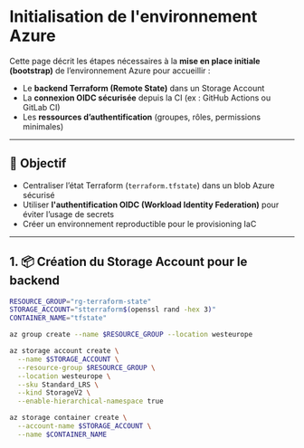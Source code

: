 # Initialisation de l'environnement Azure

Cette page décrit les étapes nécessaires à la **mise en place initiale (bootstrap)** de l’environnement Azure pour accueillir :

- Le **backend Terraform (Remote State)** dans un Storage Account
- La **connexion OIDC sécurisée** depuis la CI (ex : GitHub Actions ou GitLab CI)
- Les **ressources d’authentification** (groupes, rôles, permissions minimales)

---

## 🎯 Objectif

- Centraliser l’état Terraform (`terraform.tfstate`) dans un blob Azure sécurisé
- Utiliser **l'authentification OIDC (Workload Identity Federation)** pour éviter l’usage de secrets
- Créer un environnement reproductible pour le provisioning IaC

---

## 1. 📦 Création du Storage Account pour le backend

```bash
RESOURCE_GROUP="rg-terraform-state"
STORAGE_ACCOUNT="stterraform$(openssl rand -hex 3)"
CONTAINER_NAME="tfstate"

az group create --name $RESOURCE_GROUP --location westeurope

az storage account create \
  --name $STORAGE_ACCOUNT \
  --resource-group $RESOURCE_GROUP \
  --location westeurope \
  --sku Standard_LRS \
  --kind StorageV2 \
  --enable-hierarchical-namespace true

az storage container create \
  --account-name $STORAGE_ACCOUNT \
  --name $CONTAINER_NAME
```
